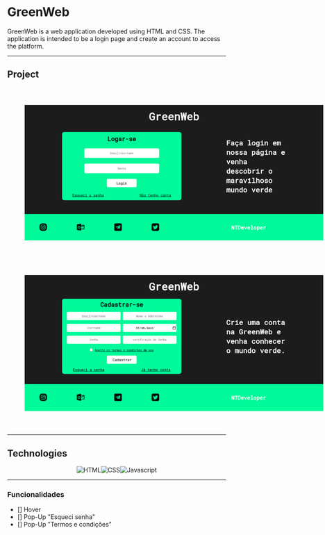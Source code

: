 <section style="display: flex; justify-content: center; padding: 5vh;">
    <img src="https://img.shields.io/static/v1?label=Code&message=vBlackCD&color=1C1C1C&style=<STYLE>&logo=<LOGO>
    " alt="" style="width: 40vw;">
</section>

# GreenWeb

<p>GreenWeb is a web application developed using HTML and CSS. The application is intended to be a login page and create an account to access the platform.</p>

---

## Project

<section style="width: 80vw; display: flex; flex-direction: column; justify-content: center;">
    <img src="/Docs/IMG/GreenWeb - Login.png"alt="PageWeb-01" style="padding: 01vh;">
    <img src="/Docs/IMG/GreenWeb - Creat.png" alt="PageWeb-02" style="padding: 01vh;">
</section>

<!--<img src="" alt="PageWeb-03">
<img src="" alt="PageWeb-04"> -->

---

## Technologies

<section style="display: flex; justify-content: center">
    <img src="https://img.shields.io/badge/HTML5-E34F26?style=for-the-badge&logo=html5&logoColor=white" alt="HTML">
    <img src="https://img.shields.io/badge/CSS3-1572B6?style=for-the-badge&logo=css3&logoColor=white" alt="CSS">
    <img src="https://img.shields.io/badge/JavaScript-F7DF1E?style=for-the-badge&logo=javascript&logoColor=black" alt="Javascript">
</section>

---

### Funcionalidades

- [] Hover
- [] Pop-Up "Esqueci senha"
- [] Pop-Up "Termos e condições"



